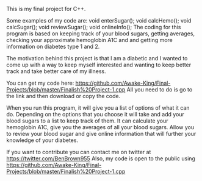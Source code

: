 This is my final project for C++.

Some examples of my code are:
void enterSugar();
void calcHemo();
void calcSugar();
void reviewSugar();
void onlineInfo();
The coding for this program is based on keeping track of your blood sugars, getting averages,
checking your approximate hemoglobin A1C and and getting more information on diabetes type 1 and 2.

The motivation behind this project is that I am a diabetic and I wanted to come up with a way to keep
myself interested and wanting to keep better track and take better care of my illness.


You can get my code here: https://github.com/Awake-King/Final-Projects/blob/master/Finalish%20Project-1.cpp
All you need to do is go to the link and then download or copy the code.


When you run this program, it will give you a list of options of what it can do. Depending on the options that you choose
it will take and add your blood sugars to a list to keep track of them. It can calculate your hemoglobin A1C, give you the 
averages of all your blood sugars. Allow you to review your blood sugar and give online information that will further
your knowledge of your diabetes.

If you want to contribute you can contact me on twitter at https://twitter.com/BenBrown955
Also, my code is open to the public using https://github.com/Awake-King/Final-Projects/blob/master/Finalish%20Project-1.cpp
